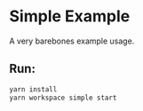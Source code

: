 # Simple Example

A very barebones example usage.

## Run:

```sh
yarn install
yarn workspace simple start
```
